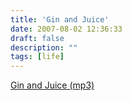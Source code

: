 ```yaml
---
title: 'Gin and Juice'
date: 2007-08-02 12:36:33
draft: false
description: ""
tags: [life]
---
```


[Gin and Juice (mp3)](http://sixeyesmedia.com/musicfiles/)